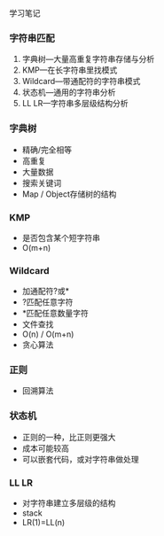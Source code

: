 学习笔记
### 字符串匹配
1. 字典树—大量高重复字符串存储与分析
2. KMP—在长字符串里找模式
3. Wildcard—带通配符的字符串模式
4. 状态机—通用的字符串分析
5. LL LR—字符串多层级结构分析

### 字典树
- 精确/完全相等
- 高重复
- 大量数据
- 搜索关键词
- Map / Object存储树的结构

### KMP
- 是否包含某个短字符串
- O(m+n)

### Wildcard
- 加通配符?或*
- ?匹配任意字符
- *匹配任意数量字符
- 文件查找
- O(n) / O(m+n)
- 贪心算法

### 正则
- 回溯算法

### 状态机
- 正则的一种，比正则更强大
- 成本可能较高
- 可以嵌套代码，或对字符串做处理

### LL LR
- 对字符串建立多层级的结构
- stack
- LR(1)=LL(n)
